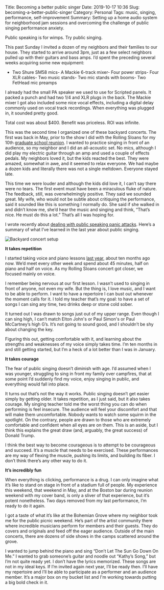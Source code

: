 Title: Becoming a better public singer
Date: 2019-10-17 10:36
Slug: becoming-a-better-public-singer
Category: Personal
Tags: music, singing, performance, self-improvement
Summary: Setting up a home audio system for neighborhood jam sessions and overcoming the challenge of public singing performance anxiety.

Public speaking is for wimps. Try public singing. 

This past Sunday I invited a dozen of my neighbors and their families to our house. They started to arrive around 3pm, just as a few select neighbors pulled up with their guitars and bass amps. I’d spent the preceding several weeks acquiring some new equipment:

- Two Shure SM58 mics- A Mackie 6-track mixer- Four power strips- Four XLR cables- Two music stands- Two mic stands with booms- Two FetHead mic preamps

I already had the small PA speaker we used to use for Scripted panels. It packed a punch and had two 1/4 and XLR plugs in the back. The Mackie mixer I got also included some nice vocal effects, including a digital delay commonly used on vocal track recordings. When everything was plugged in, it sounded pretty good. 

Total cost was about $400. Benefit was priceless. ROI was infinite. 

This was the second time I organized one of these backyard concerts. The first was back in May, prior to the show I did with the Rolling Sloans for my 10th [graduate school reunion]({filename}what-my-grad-school-experience-meant-to-me.md). I wanted to practice singing in front of an audience, so my neighbor and I did an all-acoustic set. No mics, although I did play my electric guitar through an amp and used a couple of effects pedals. My neighbors loved it, but the kids reacted the best. They were amazed, somewhat in awe, and it seemed to relax everyone. We had maybe a dozen kids and literally there was not a single meltdown. Everyone stayed late.

This time we were louder and although the kids did love it, I can’t say there were no tears. The first event must have been a miraculous fluke of nature. The feedback, still, was overwhelmingly positive. They said we sounded great. My wife, who would not be subtle about critiquing the performance, said it sounded like this is something I normally do. She said if she walked in and didn’t know me, she’d hear the music and singing and think, “That’s nice. He must do this a lot.” That’s all I was hoping for. 

I wrote recently about [dealing with public speaking panic attacks]({filename}dealing-with-public-speaking-panic-attacks.md). Here’s a summary of what I’ve learned in the last year about public singing. 

![Backyard concert setup]({static}/images/img_6035.jpg)

**It takes repetition**

I started taking voice and piano lessons [last year]({filename}read-write-play-q1-2019.md), about ten months ago now. We’d meet every other week and spend about 45 minutes, half on piano and half on voice. As my Rolling Sloans concert got closer, we focused mainly on voice. 

I remember being nervous at our first lesson. I wasn’t used to singing in front of anyone, not even my wife. But the thing is, I love music, and I want to be able to perform. I want to have a repertoire I can bust out whenever the moment calls for it. I told my teacher that’s my goal: to have a set of songs I can sing any time, two drinks deep or stone cold sober. 

It turned out I was drawn to songs just out of my upper range. Even though I can sing high, I can’t match Elton John's or Paul Simon's or Paul McCartney’s high G’s. It’s not going to sound good, and I shouldn’t be shy about changing the key. 

Figuring this out, getting comfortable with it, and learning about the strengths and weaknesses of my voice simply takes time. I’m ten months in and still getting started, but I’m a heck of a lot better than I was in January. 

**It takes courage**

The fear of public singing doesn’t diminish with age. I’d assumed when I was younger, struggling to sing in front my family over campfires, that at some point I’d suddenly find my voice, enjoy singing in public, and everything would fall into place. 

It turns out that’s not the way it works. Public singing doesn’t get easier simply by getting older. It takes repetition, as I just said, but it also takes courage. My singing teacher told me the worst thing you can do when performing is feel insecure. The audience will feel your discomfort and that will make them uncomfortable. Nobody wants to watch some squirm in the spotlight. On the contrary, people are drawn to those who are extremely comfortable and confident when all eyes are on them. This is an aside, but I think this explains the great draw (and, arguably, the great success) of Donald Trump. 

I think the best way to become courageous is to attempt to be courageous and succeed. It’s a muscle that needs to be exercised. These performances are my way of flexing the muscle, pushing its limits, and building its fiber. I don’t think there’s any other way to do it. 

**It’s incredibly fun**

When everything is clicking, performance is a drug. I can only imagine what it’s like to stand on stage in front of a stadium full of people. My experience this weekend, that weekend in May, and at the Boston bar during reunion weekend with my cover band, is only a sliver of that experience, but it’s potent nonetheless. Two days removed from my last performance, I’m ready to do it again. 

I got a taste of what it’s like at the Bohemian Grove where my neighbor took me for the public picnic weekend. He’s part of the artist community there where incredible musicians perform for members and their guests. They do covers and originals and feed off the eager audience. Outside of the main concerts, there are dozens of side shows in the camps scattered around the grove. 

I wanted to jump behind the piano and sing “Don’t Let The Sun Go Down On Me.” I wanted to grab someone’s guitar and noodle out “Kathy’s Song,” but I’m not quite ready yet. I don’t have the lyrics memorized. These songs are not in my ideal keys. If I’m invited again next year, I’ll be ready then. I’ll have my repertoire and I’ll be able to participate as a performer and an audience member. It’s a major box on my bucket list and I'm working towards putting a big bold check in it.